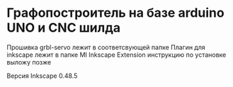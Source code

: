 # Графопостроитель на базе arduino UNO и CNC шилда
Прошивка grbl-servo лежит в соответсвующей папке
Плагин для inkscape лежит в папке MI Inkscape Extension инструкцию по установке выложу позже

Версия Inkscape 0.48.5
